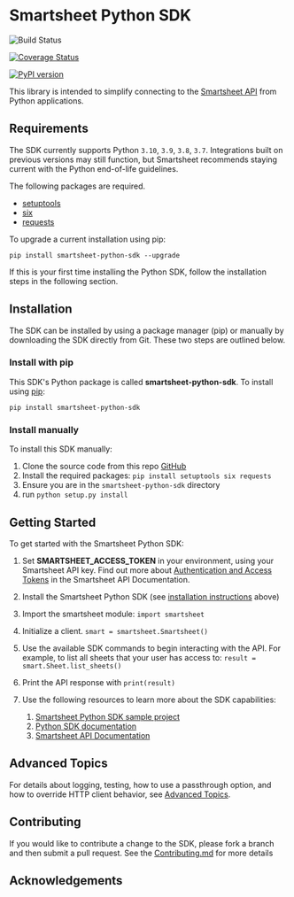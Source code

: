 # Smartsheet Python SDK
![Build Status](https://github.com/smartsheet/smartsheet-python-sdk/actions/workflows/publish-distribution.yaml/badge.svg)

[![Coverage Status](https://coveralls.io/repos/smartsheet-platform/smartsheet-python-sdk/badge.svg?branch=master&service=github)](https://coveralls.io/github/smartsheet-platform/smartsheet-python-sdk?branch=master)

[![PyPI version](https://badge.fury.io/py/smartsheet-python-sdk.svg)](https://badge.fury.io/py/smartsheet-python-sdk)

This library is intended to simplify connecting to the [Smartsheet API](https://smartsheet.redoc.ly) from Python applications.

## Requirements
The SDK currently supports Python `3.10`, `3.9`, `3.8`, `3.7`. Integrations built on previous versions may still function, but Smartsheet recommends staying current with the Python end-of-life guidelines.  

The following packages are required.
* [setuptools](https://pypi.org/project/setuptools/)
* [six](https://pypi.python.org/pypi/six)
* [requests](https://pypi.python.org/pypi/requests)

To upgrade a current installation using pip:

`pip install smartsheet-python-sdk --upgrade`

If this is your first time installing the Python SDK, follow the installation steps in the following section.

## Installation
The SDK can be installed by using a package manager (pip) or manually by downloading the SDK directly from Git. These two steps are outlined below.

### Install with pip

This SDK's Python package is called **smartsheet-python-sdk**. To install using [pip](http://www.pip-installer.org/):

`pip install smartsheet-python-sdk`

### Install manually
To install this SDK manually:
1. Clone the source code from this repo [GitHub](https://github.com/smartsheet-python-sdk)
2. Install the required packages: `pip install setuptools six requests`
3. Ensure you are in the `smartsheet-python-sdk` directory
4. run `python setup.py install`

## Getting Started
To get started with the Smartsheet Python SDK:

1.  Set **SMARTSHEET_ACCESS_TOKEN** in your environment, using your Smartsheet API key. Find out more about [Authentication and Access Tokens](https://smartsheet.redoc.ly/tag/tokenDescription) in the Smartsheet API Documentation.

2.  Install the Smartsheet Python SDK (see [installation instructions](###installation) above)

3.  Import the smartsheet module: `import smartsheet`
4.  Initialize a client. `smart = smartsheet.Smartsheet()`
5.  Use the available SDK commands to begin interacting with the API. For example, to list all sheets that your user has access to: `result = smart.Sheet.list_sheets()`
6.  Print the API response with `print(result)`
7.  Use the following resources to learn more about the SDK capabilities:
    1. [Smartsheet Python SDK sample project](https://github.com/smartsheet-samples/python-read-write-sheet)
    2. [Python SDK documentation](https://smartsheet.github.io/smartsheet-python-sdk/)
    3. [Smartsheet API Documentation](https://smartsheet.redoc.ly)

## Advanced Topics
For details about logging, testing, how to use a passthrough option, and how to override HTTP client behavior, 
see [Advanced Topics](ADVANCED.md).

## Contributing
If you would like to contribute a change to the SDK, please fork a branch and then submit a pull request. See the [Contributing.md](contributing.md) for more details

## Acknowledgements
